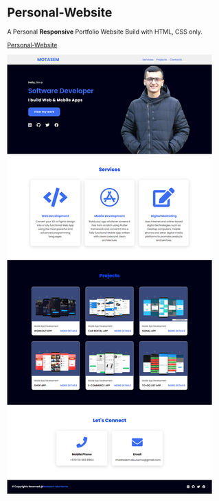 # Personal-Website
A Personal **Responsive** Portfolio Website Build with HTML, CSS only.

[Personal-Website](https://motasemziad.github.io/Personal-Website/)

![Screenshot](img/personal_website3.png)
